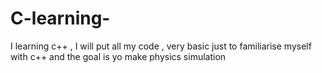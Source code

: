 # C-learning-
I learning c++ , I will put all my code , very basic just to familiarise myself with c++ and the goal is yo make physics simulation 
